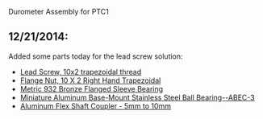Durometer Assembly for PTC1


12/21/2014:
-----------
Added some parts today for the lead screw solution:

- [Lead Screw, 10x2 trapezoidal thread](http://www.roton.com/Mating_Components.aspx?family=7060746)
- [Flange Nut, 10 X 2 Right Hand Trapezoidal](http://www.roton.com/Mating_Components.aspx?family=7060746)
- [Metric 932 Bronze Flanged Sleeve Bearing](http://www.mcmaster.com/#5448t5/=v4ov9x)
- [Miniature Aluminum Base-Mount Stainless Steel Ball Bearing--ABEC-3](http://www.mcmaster.com/#8600n14/=v4mbid)
- [Aluminum Flex Shaft Coupler - 5mm to 10mm](http://www.adafruit.com/products/1177)